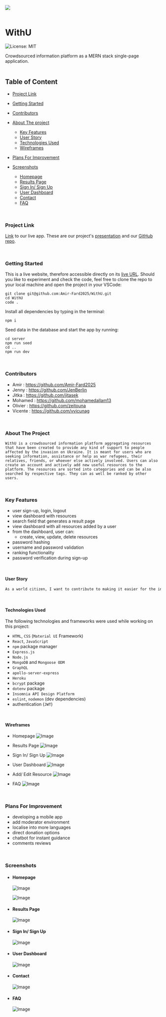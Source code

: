 <div ><a href="........"><img src="./client/src/images/logo-screen.png"/></a></div>

<br>
<h1> WithU </h1>

![License: MIT](https://img.shields.io/badge/License-MIT-yellow.svg)

Crowdsourced information platform as a MERN stack single-page application.
<br>
<br>

<h2>Table of Content</h2>

- [Project Link](#project-link)
- [Getting Started](#getting-started)
- [Contributors](#contributors)
- [About The project](#about-the-project)

  - [Key Features](#key-features)
  - [User Story](#user-story)
  - [Technologies Used](#technologies-used)
  - [Wireframes](#wireframes)

- [Plans For Improvement](#plans-for-improvement)
- [Screenshots](#screenshots)

  - [Homepage](#homepage)
  - [Results Page](#results-page)
  - [Sign In/ Sign Up](#sign-in-sign-up)
  - [User Dashboard](#user-dashboard)
  - [Contact](#contact)
  - [FAQ](#faq)

<br>

### Project Link

[Link](https://mysterious-springs-56819.herokuapp.com/) to our live app.
These are our project's [presentation](https://docs.google.com/presentation/d/1T8Ap8jjG7QYzMlNbsrQl5TnSuf05T5OFhGCes8wt5zc/edit#slide=id.g11e6c9f5e49_0_67) and our [GitHub repo](https://github.com/Amir-Fard2025/WithU/tree/dev).

<br>

### Getting Started

This is a live website, therefore accessible directly on its [live URL](https://mysterious-springs-56819.herokuapp.com/).
Should you like to experiment and check the code, feel free to clone the repo to your local machine and open the project in your VSCode:

```
git clone git@github.com:Amir-Fard2025/WithU.git
cd WithU
code .
```

Install all dependencies by typing in the terminal:

`npm i`

Seed data in the database and start the app by running:

`cd server` <br>
`npm run seed` <br>
`cd ..` <br>
`npm run dev` <br>

<br>

### Contributors

- Amir : https://github.com/Amir-Fard2025
- Jenny : https://github.com/JenBerlin
- Jitka : https://github.com/jitasek
- Mohamed : https://github.com/mohamedallam13
- Olivier : https://github.com/zeitouna
- Vicente : https://github.com/vvicunag

<br>

### About The Project

`WithU is a crowdsourced information platform aggregating resources that have been created to provide any kind of support to people affected by the invasion on Ukraine. It is meant for users who are seeking information, assistance or help as war refugees, their relatives, friends, or whoever else actively involved. Users can also create an account and actively add new useful resources to the platform. The resources are sorted into categories and can be also searched by respective tags. They can as well be ranked by other users.`

<br>

### Key Features

- user sign-up, login, logout
- view dashboard with resources
- search field that generates a result page
- view dashboard with all resources added by a user
- from the dashboard, user can:
  - create, view, update, delete resources
- password hashing
- username and password validation
- ranking functionality
- password verification during sign-up

<br>

#### User Story

```md
As a world citizen, I want to contribute to making it easier for the innocent civilians fleeing the war to orientate themselves in countries providing asylum and to reach the needed support and help.
```

<br>

#### Technologies Used

<p>The following technologies and frameworks were used while working on this project:</p>

- `HTML`, `CSS` (`Material UI` Framework)
- `React`, `JavaScript`
- `npm` package manager
- `Express.js`
- `Node.js`
- `MongoDB` and `Mongoose ODM`
- `GraphQL`
- `apollo-server-express`
- `Heroku`
- `bcrypt` package
- `dotenv` package
- `Insomnia API Design Platform`
- `eslint`, `nodemon` (dev dependencies)
- authentication (`JWT`)

<br>

#### Wireframes

- Homepage ![Image](./client/src/images/homepage.png)

- Results Page ![Image](./client/src/images/results-page.png)

- Sign In/ Sign Up ![Image](./client/src/images/login-signup.png)

- User Dashboard ![Image](./client/src/images/user-dashboard.png)

- Add/ Edit Resource ![Image](./client/src/images/add-edit-resource.png)

- FAQ ![Image](./client/src/images/faq.png)

<br>

### Plans For Improvement

- developing a mobile app
- add moderator environment
- localise into more languages
- direct donation options
- chatbot for instant guidance
- comments reviews

<br>

### Screenshots

- #### Homepage

  ![Image](./client/src/images/home.png)

  ![Image](./client/src/images/home-mobile-with-burger.png)

- #### Results Page

  ![Image](./client/src/images)

- #### Sign In/ Sign Up

  ![Image](./client/src/images/login.png)

- #### User Dashboard

  ![Image](./client/src/images)

- #### Contact

  ![Image](./client/src/images)

- #### FAQ

  ![Image](./client/src/images/faq-web.png)
